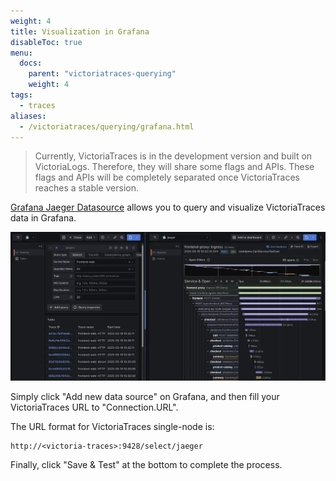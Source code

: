 ```yaml
---
weight: 4
title: Visualization in Grafana
disableToc: true
menu:
  docs:
    parent: "victoriatraces-querying"
    weight: 4
tags:
  - traces
aliases:
  - /victoriatraces/querying/grafana.html
---
```


> Currently, VictoriaTraces is in the development version and built on VictoriaLogs. Therefore, they will share some flags and APIs. These flags and APIs will be completely separated once VictoriaTraces reaches a stable version.

[Grafana Jaeger Datasource](https://grafana.com/docs/grafana/latest/datasources/jaeger/) allows you to query and visualize VictoriaTraces data in Grafana.

![Visualization with Grafana](grafana-jaeger.webp)

Simply click "Add new data source" on Grafana, and then fill your VictoriaTraces URL to "Connection.URL". 

The URL format for VictoriaTraces single-node is:
```
http://<victoria-traces>:9428/select/jaeger
```

Finally, click "Save & Test" at the bottom to complete the process.